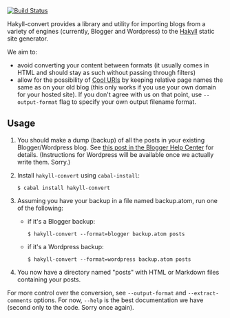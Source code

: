 [![Build Status](https://travis-ci.org/Minoru/hakyll-convert.svg?branch=master)](https://travis-ci.org/Minoru/hakyll-convert)

Hakyll-convert provides a library and utility for importing blogs from
a variety of engines (currently, Blogger and Wordpress) to the [Hakyll][hakyll]
static site generator.

We aim to:

* avoid converting your content between formats (it usually comes in
  HTML and should stay as such without passing through filters)
* allow for the possibility of [Cool URIs][cool-uris] by keeping
  relative page names the same as on your old blog (this only works
  if you use your own domain for your hosted site). If you don't agree with us
  on that point, use `--output-format` flag to specify your own output filename
  format.

Usage
-----

1. You should make a dump (backup) of all the posts in your existing
   Blogger/Wordpress blog. See [this post in the Blogger Help
   Center](https://support.google.com/blogger/answer/41387) for details.
   (Instructions for Wordpress will be available once we actually write them.
   Sorry.)

2. Install `hakyll-convert` using `cabal-install`:

   ```console
   $ cabal install hakyll-convert
   ```
3. Assuming you have your backup in a file named backup.atom, run one of the following:

   - if it's a Blogger backup:

     ```console
     $ hakyll-convert --format=blogger backup.atom posts
     ```

   - if it's a Wordpress backup:

     ```console
     $ hakyll-convert --format=wordpress backup.atom posts
     ```
4. You now have a directory named "posts" with HTML or Markdown files containing your posts.

For more control over the conversion, see `--output-format` and
`--extract-comments` options. For now, `--help` is the best documentation we
have (second only to the code. Sorry once again).

[hakyll]:    http://jaspervdj.be/hakyll/
[cool-uris]: http://www.w3.org/Provider/Style/URI.html
